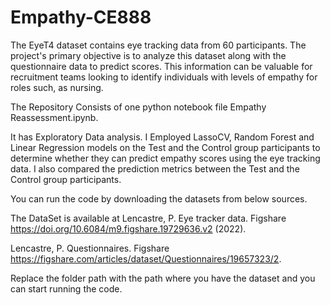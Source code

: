 # Empathy-CE888

The EyeT4 dataset contains eye tracking data from 60 participants. The project's primary objective is to analyze this dataset along with the questionnaire data to predict scores. This information can be valuable for recruitment teams looking to identify individuals with levels of empathy for roles such, as nursing.

The Repository Consists of one python notebook file Empathy Reassessment.ipynb. 

It has Exploratory Data analysis. I Employed LassoCV, Random Forest and Linear Regression models on the Test and the Control group participants to determine whether they can predict empathy scores using the eye tracking data. I also compared the prediction metrics between the Test and the Control group participants. 

You can run the code by downloading the datasets from below sources.

The DataSet is available at Lencastre, P. Eye tracker data. Figshare https://doi.org/10.6084/m9.figshare.19729636.v2 (2022).

Lencastre, P. Questionnaires. Figshare https://figshare.com/articles/dataset/Questionnaires/19657323/2.

Replace the folder path with the path where you have the dataset and you can start running the code.
